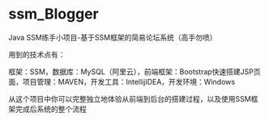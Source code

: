 # ssm_Blogger

Java SSM练手小项目-基于SSM框架的简易论坛系统（高手勿喷）

用到的技术点有：

框架：SSM，数据库：MySQL（阿里云），前端框架：Bootstrap快速搭建JSP页面，项目管理：MAVEN，开发工具：IntellijIDEA，开发环境：Windows

从这个项目中你可以完整独立地体验从前端到后台的搭建过程，以及使用SSM框架完成后系统的整个流程
